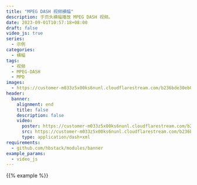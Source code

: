```yaml
---
title: "MPEG DASH 视频横幅"
description: 于页头横幅播放 MPEG DASH 视频。
date: 2023-09-01T10:57:18+08:00
draft: false
video_js: true
series:
  - 示例
categories:
  - 横幅
tags:
  - 视频
  - MPEG-DASH
  - MPD
images:
  - https://customer-m033z5x00ks6nunl.cloudflarestream.com/b236bde30eb07b9d01318940e5fc3eda/thumbnails/thumbnail.jpg
header:
  banner:
    alignment: end
    title: false
    description: false
    video:
      poster: https://customer-m033z5x00ks6nunl.cloudflarestream.com/b236bde30eb07b9d01318940e5fc3eda/thumbnails/thumbnail.jpg
      src: https://customer-m033z5x00ks6nunl.cloudflarestream.com/b236bde30eb07b9d01318940e5fc3eda/manifest/video.mpd
      type: application/dash+xml
requirements:
  - github.com/hbstack/modules/banner
example_params:
  - video_js
---
```


{{% example %}}
